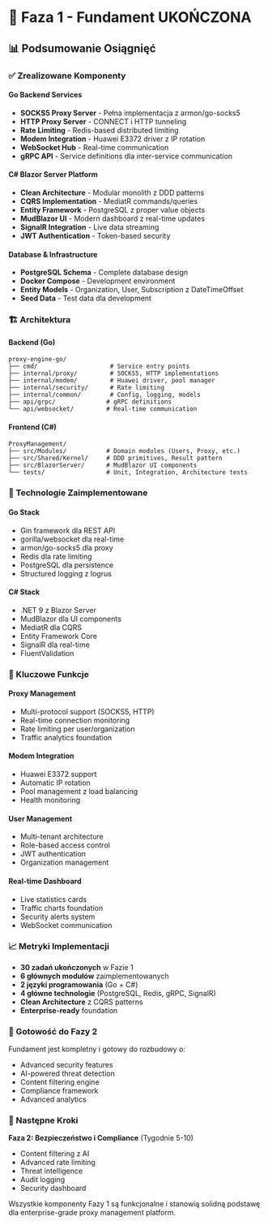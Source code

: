 # 🎉 Faza 1 - Fundament UKOŃCZONA

## 📊 Podsumowanie Osiągnięć

### ✅ Zrealizowane Komponenty

#### **Go Backend Services**
- **SOCKS5 Proxy Server** - Pełna implementacja z armon/go-socks5
- **HTTP Proxy Server** - CONNECT i HTTP tunneling
- **Rate Limiting** - Redis-based distributed limiting
- **Modem Integration** - Huawei E3372 driver z IP rotation
- **WebSocket Hub** - Real-time communication
- **gRPC API** - Service definitions dla inter-service communication

#### **C# Blazor Server Platform**
- **Clean Architecture** - Modular monolith z DDD patterns
- **CQRS Implementation** - MediatR commands/queries
- **Entity Framework** - PostgreSQL z proper value objects
- **MudBlazor UI** - Modern dashboard z real-time updates
- **SignalR Integration** - Live data streaming
- **JWT Authentication** - Token-based security

#### **Database & Infrastructure**
- **PostgreSQL Schema** - Complete database design
- **Docker Compose** - Development environment
- **Entity Models** - Organization, User, Subscription z DateTimeOffset
- **Seed Data** - Test data dla development

### 🏗️ Architektura

#### **Backend (Go)**
```
proxy-engine-go/
├── cmd/                    # Service entry points
├── internal/proxy/         # SOCKS5, HTTP implementations
├── internal/modem/         # Huawei driver, pool manager
├── internal/security/      # Rate limiting
├── internal/common/        # Config, logging, models
├── api/grpc/              # gRPC definitions
└── api/websocket/         # Real-time communication
```

#### **Frontend (C#)**
```
ProxyManagement/
├── src/Modules/           # Domain modules (Users, Proxy, etc.)
├── src/Shared/Kernel/     # DDD primitives, Result pattern
├── src/BlazorServer/      # MudBlazor UI components
└── tests/                 # Unit, Integration, Architecture tests
```

### 🔧 Technologie Zaimplementowane

#### **Go Stack**
- Gin framework dla REST API
- gorilla/websocket dla real-time
- armon/go-socks5 dla proxy
- Redis dla rate limiting
- PostgreSQL dla persistence
- Structured logging z logrus

#### **C# Stack**
- .NET 9 z Blazor Server
- MudBlazor dla UI components
- MediatR dla CQRS
- Entity Framework Core
- SignalR dla real-time
- FluentValidation

### 🎯 Kluczowe Funkcje

#### **Proxy Management**
- Multi-protocol support (SOCKS5, HTTP)
- Real-time connection monitoring
- Rate limiting per user/organization
- Traffic analytics foundation

#### **Modem Integration**
- Huawei E3372 support
- Automatic IP rotation
- Pool management z load balancing
- Health monitoring

#### **User Management**
- Multi-tenant architecture
- Role-based access control
- JWT authentication
- Organization management

#### **Real-time Dashboard**
- Live statistics cards
- Traffic charts foundation
- Security alerts system
- WebSocket communication

### 📈 Metryki Implementacji

- **30 zadań ukończonych** w Fazie 1
- **6 głównych modułów** zaimplementowanych
- **2 języki programowania** (Go + C#)
- **4 główne technologie** (PostgreSQL, Redis, gRPC, SignalR)
- **Clean Architecture** z CQRS patterns
- **Enterprise-ready** foundation

### 🚀 Gotowość do Fazy 2

Fundament jest kompletny i gotowy do rozbudowy o:
- Advanced security features
- AI-powered threat detection
- Content filtering engine
- Compliance framework
- Advanced analytics

### 🔄 Następne Kroki

**Faza 2: Bezpieczeństwo i Compliance** (Tygodnie 5-10)
- Content filtering z AI
- Advanced rate limiting
- Threat intelligence
- Audit logging
- Security dashboard

Wszystkie komponenty Fazy 1 są funkcjonalne i stanowią solidną podstawę dla enterprise-grade proxy management platform.